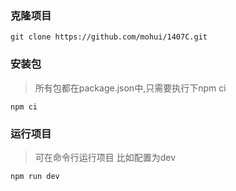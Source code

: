 ### 克隆项目
```
git clone https://github.com/mohui/1407C.git
```
### 安装包
> 所有包都在package.json中,只需要执行下npm ci
```
npm ci
```

### 运行项目
> 可在命令行运行项目  比如配置为dev
```
npm run dev
```